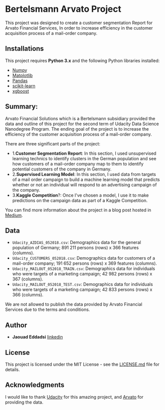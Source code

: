 # Bertelsmann Arvato Project

This project was designed to create a customer segmentation Report for Arvato Financial Services, In order to increase efficiency in the customer acquisition process of a mail-order company.



##  Installations

This project requires **Python 3.x** and the following Python libraries installed:

- [Numpy](https://www.numpy.org/)
- [Matplotlib](https://matplotlib.org/)
- [Pandas](http://pandas.pydata.org)
- [scikit-learn](http://scikit-learn.org/stable/)
- [xgboost](https://xgboost.readthedocs.io/en/latest/python/python_intro.html)



## Summary:
Arvato Financial Solutions which is a Bertelsmann subsidiary provided the data and outline of this project for the second term of  Udacity Data Science Nanodegree Program. The ending goal of the project is to increase the efficiency of the customer acquisition process of a mail-order company.

There are three significant parts of the project:

- 1.**Customer Segmentation Report**:  In this section, I used unsupervised  learning technics to identify clusters in the German population and see how customers of a mail-order company map to them to identify potential customers of the company in Germany.
- 2.**Supervised Learning Model**:  In this section, I  used data from targets of a mail order campaign to build a machine learning model that predicts whether or not an individual will respond to an advertising campaign of the company.
- 3.**Kaggle Competition**?: Once I've chosen a model, I use it to make predictions on the campaign data as part of a Kaggle Competition.

You can find more information about the project in a blog post hosted in [Medium](https://medium.com/@jaouadeddadsi2016/finding-new-customers-using-data-and-machine-learning-algorithms-5da8bbeae798).


## Data

- `Udacity_AZDIAS_052018.csv`: Demographics data for the general population of Germany; 891 211 persons (rows) x 366 features (columns).
- `Udacity_CUSTOMERS_052018.csv`: Demographics data for customers of a mail-order company; 191 652 persons (rows) x 369 features (columns).
- `Udacity_MAILOUT_052018_TRAIN.csv`: Demographics data for individuals who were targets of a marketing campaign; 42 982 persons (rows) x 367 (columns).
- `Udacity_MAILOUT_052018_TEST.csv`: Demographics data for individuals who were targets of a marketing campaign; 42 833 persons (rows) x 366 (columns).

We are not allowed to publish the data provided by Arvato Financial Services due to the terms and conditions.

## Author

-   **Jaouad Eddadsi**   [linkedin](https://www.linkedin.com/in/jaouad-eddadsi-01bb34163/)


## License

This project is licensed under the MIT License - see the [LICENSE.md](LICENSE.md) file for details.

## Acknowledgments

I would like to thank [Udacity](https://eu.udacity.com/) for this amazing project, and [Arvato](https://www.arvato.com/)  for providing the data.
